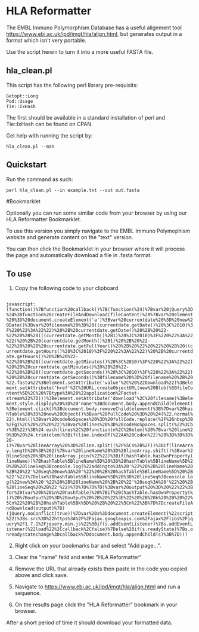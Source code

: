 # HLA Reformatter

The EMBL Immuno Polymorphism Database has a useful alignment tool https://www.ebi.ac.uk/ipd/imgt/hla/align.html,
but generates output in a format which isn't very portable.

Use the script herein to turn it into a more useful FASTA file.

## hla_clean.pl

This script has the following perl library pre-requisits:

    Getopt::Long
    Pod::Usage
    Tie::IxHash

The first should be available in a standard installation of perl and Tie::IxHash can
be found on CPAN.

Get help with running the script by:

    hla_clean.pl --man

## Quickstart

Run the command as such:

    perl hla_clean.pl --in example.txt --out out.fasta

#Bookmarklet

Optionally you can run some similar code from your browser by using our HLA Reformatter Bookmarklet.

To use this version you simply navigate to the EMBL Immuno Polymophism website and generate content on the "text" version.

You can then click the Bookmarklet in your browser where it will process the page and automatically download a file in .fasta format.

## To use

1. Copy the following code to your clipboard

<code>
javascript:(function()%7Bfunction%20callback()%7B(function(%24)%7Bvar%20jQuery%3D%24%3Bfunction%20createFileAndDownload(fileContent)%20%7Bvar%20element%20%3D%20document.createElement('a')%3Bvar%20currentdate%20%3D%20new%20Date()%3Bvar%20filename%20%3D%20((currentdate.getDate()%20%3C%2010)%3F%220%22%3A%22%22)%20%2B%20currentdate.getDate()%20%2B%20%22-%22%20%2B%20(((currentdate.getMonth()%2B1)%20%3C%2010)%3F%220%22%3A%22%22)%20%2B%20(currentdate.getMonth()%2B1)%20%2B%20%22-%22%20%20%2B%20currentdate.getFullYear()%20%2B%20%22%20%22%20%2B%20((currentdate.getHours()%20%3C%2010)%3F%220%22%3A%22%22)%20%2B%20currentdate.getHours()%20%2B%20%22-%22%20%2B%20((currentdate.getMinutes()%20%3C%2010)%3F%220%22%3A%22%22)%20%2B%20currentdate.getMinutes()%20%2B%20%22-%22%20%2B%20((currentdate.getSeconds()%20%3C%2010)%3F%220%22%3A%22%22)%20%2B%20currentdate.getSeconds()%3Bfilename%20%3D%20filename%20%2B%20%22.fasta%22%3Belement.setAttribute('value'%2C%20%22Download%22)%3Belement.setAttribute('href'%2C%20URL.createObjectURL(new%20Blob(%5BfileContent%5D%2C%20%7Btype%3A%20%22application%2Foctet-stream%22%7D)))%3Belement.setAttribute('download'%2C%20filename)%3Belement.style.display%20%3D%20'none'%3Bdocument.body.appendChild(element)%3Belement.click()%3Bdocument.body.removeChild(element)%3B%7Dvar%20hashTable%20%3D%20new%20Object()%3Bvar%20fullCode%20%3D%20%24(%22.normal%22).html()%3Bvar%20codeNoSpaces%20%3D%20fullCode.replace(%2F%26nbsp%3B%2Fgi%2C%20%22%20%22)%3Bvar%20lines%20%3D%20codeNoSpaces.split(%22%3Cbr%3E%22)%3B%24.each(lines%2C%20function(n%2C%20elem)%20%7Bvar%20line%20%3D%20%24.trim(elem)%3Bif(line.indexOf(%22AA%20Codon%22)%20%3D%3D%3D%20-1)%7Bvar%20lineArray%20%3D%20line.split((%2F%5Cs%2B%2F))%3Bif(lineArray.length%20%3E%202)%7Bvar%20lineName%20%3D%20lineArray.shift()%3Bvar%20lineSeq%20%3D%20lineArray.join(%22%22)%3Bif(hashTable.hasOwnProperty(lineName))%7BhashTable%5BlineName%5D%20%3D%20hashTable%5BlineName%5D%20%2B%20lineSeq%3Bconsole.log(%22addingto%3A%20'%22%20%2B%20lineName%20%2B%20%22'%20seq%20now%3A%20'%22%20%2B%20hashTable%5BlineName%5D%20%2B%22'%22)%7Delse%7BhashTable%5BlineName%5D%20%3D%20lineSeq%3Bconsole.log(%22new%3A%20'%22%20%2B%20lineName%20%2B%20%22'%20seq%3A%20'%22%20%2B%20lineSeq%20%2B%22'%22)%7D%7D%7D%7D)%3Bvar%20output%20%3D%20%22%22%3Bfor%20(var%20k%20in%20hashTable)%20%7Bif%20(hashTable.hasOwnProperty(k))%20%7Boutput%20%3D%20output%20%2B%20%22%3E%22%20%2B%20k%20%2B%20%22%5Cn%22%20%2B%20hashTable%5Bk%5D%20%2B%20%22%5Cn%22%3B%7D%7DcreateFileAndDownload(output)%7D)(jQuery.noConflict(true))%7Dvar%20s%3Ddocument.createElement(%22script%22)%3Bs.src%3D%22https%3A%2F%2Fajax.googleapis.com%2Fajax%2Flibs%2Fjquery%2F1.7.1%2Fjquery.min.js%22%3Bif(s.addEventListener)%7Bs.addEventListener(%22load%22%2Ccallback%2Cfalse)%7Delse%20if(s.readyState)%7Bs.onreadystatechange%3Dcallback%7Ddocument.body.appendChild(s)%3B%7D)()
</code>

2. Right click on your bookmarks bar and select "Add page...".

3. Clear the "name" feild and enter "HLA Reformatter"

4. Remove the URL that already exists then paste in the code you copied above and click save.

5. Navigate to https://www.ebi.ac.uk/ipd/imgt/hla/align.html and run a sequence.

6. On the results page click the "HLA Reformatter" bookmark in your browser.

After a short period of time it should download your formatted data.
